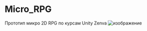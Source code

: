 # Micro_RPG
 Прототип микро 2D RPG по курсам Unity Zenva 
![изображение](https://user-images.githubusercontent.com/79563332/199655285-abbda9c6-d7a3-4544-828c-ef4c6691cdf1.png)
